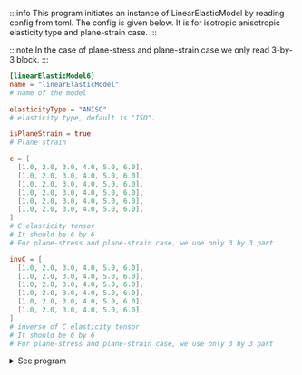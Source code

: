 :::info
This program initiates an instance of LinearElasticModel by
reading config from toml. The config is given below.
It is for isotropic anisotropic elasticity type and plane-strain case.
:::

:::note
In the case of plane-stress and plane-strain case we only read 3-by-3 block.
:::

```toml
[linearElasticModel6]
name = "linearElasticModel"
# name of the model

elasticityType = "ANISO"
# elasticity type, default is "ISO".

isPlaneStrain = true
# Plane strain

c = [
  [1.0, 2.0, 3.0, 4.0, 5.0, 6.0],
  [1.0, 2.0, 3.0, 4.0, 5.0, 6.0],
  [1.0, 2.0, 3.0, 4.0, 5.0, 6.0],
  [1.0, 2.0, 3.0, 4.0, 5.0, 6.0],
  [1.0, 2.0, 3.0, 4.0, 5.0, 6.0],
  [1.0, 2.0, 3.0, 4.0, 5.0, 6.0],
]
# C elasticity tensor
# It should be 6 by 6
# For plane-stress and plane-strain case, we use only 3 by 3 part

invC = [
  [1.0, 2.0, 3.0, 4.0, 5.0, 6.0],
  [1.0, 2.0, 3.0, 4.0, 5.0, 6.0],
  [1.0, 2.0, 3.0, 4.0, 5.0, 6.0],
  [1.0, 2.0, 3.0, 4.0, 5.0, 6.0],
  [1.0, 2.0, 3.0, 4.0, 5.0, 6.0],
  [1.0, 2.0, 3.0, 4.0, 5.0, 6.0],
]
# inverse of C elasticity tensor
# It should be 6 by 6
# For plane-stress and plane-strain case, we use only 3 by 3 part
```

<details>
<summary>See program</summary>
<div>

```fortran
PROGRAM main
USE easifemBase
USE easifemClasses
USE easifemMaterials

TYPE(LinearElasticModel_) :: obj
CHARACTER(*), PARAMETER :: filename = "./LinearElasticModel.toml"
CHARACTER(*), PARAMETER :: tomlName = "linearElasticModel6"

CALL FPL_Init

CALL obj%ImportFromToml2(tomlName=tomlName, filename=filename,  &
  & printToml=.TRUE.)
CALL obj%Display("[6]"//CHAR_LF)

CALL FPL_Finalize

END PROGRAM main
```

</div>
</details>

